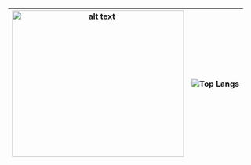 
| <a href="https://w-decker.github.io/"><img src="https://w-decker.github.io/images/brainfavicon.png" alt="alt text" width="350" height="300"></a> | ![Top Langs](https://github-readme-stats.vercel.app/api/top-langs/?username=w-decker&layout=compact&hide=jupyter%20notebook,html&theme=nord) |
| --- | --- |

